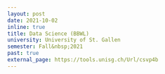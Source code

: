 ```yaml
---
layout: post
date: 2021-10-02
inline: true
title: Data Science (BBWL)
university: University of St. Gallen
semester: Fall&nbsp;2021
past: true
external_page: https://tools.unisg.ch/Url/csvp4b
---
```

